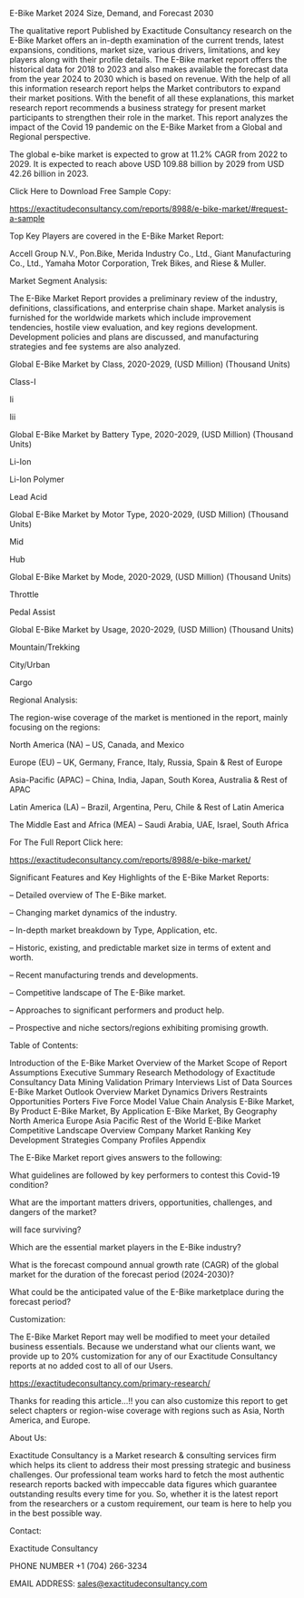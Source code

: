 E-Bike Market 2024 Size, Demand, and Forecast 2030

The qualitative report Published by Exactitude Consultancy research on the E-Bike Market offers an in-depth examination of the current trends, latest expansions, conditions, market size, various drivers, limitations, and key players along with their profile details. The E-Bike market report offers the historical data for 2018 to 2023 and also makes available the forecast data from the year 2024 to 2030 which is based on revenue. With the help of all this information research report helps the Market contributors to expand their market positions. With the benefit of all these explanations, this market research report recommends a business strategy for present market participants to strengthen their role in the market. This report analyzes the impact of the Covid 19 pandemic on the E-Bike Market from a Global and Regional perspective.

The global e-bike market is expected to grow at 11.2% CAGR from 2022 to 2029. It is expected to reach above USD 109.88 billion by 2029 from USD 42.26 billion in 2023.

Click Here to Download Free Sample Copy:

https://exactitudeconsultancy.com/reports/8988/e-bike-market/#request-a-sample

Top Key Players are covered in the E-Bike Market Report:

Accell Group N.V., Pon.Bike, Merida Industry Co., Ltd., Giant Manufacturing Co., Ltd., Yamaha Motor Corporation, Trek Bikes, and Riese & Muller.

Market Segment Analysis:

The E-Bike Market Report provides a preliminary review of the industry, definitions, classifications, and enterprise chain shape. Market analysis is furnished for the worldwide markets which include improvement tendencies, hostile view evaluation, and key regions development. Development policies and plans are discussed, and manufacturing strategies and fee systems are also analyzed.

Global E-Bike Market by Class, 2020-2029, (USD Million) (Thousand Units)

Class-I

Ii

Iii

Global E-Bike Market by Battery Type, 2020-2029, (USD Million) (Thousand Units)

Li-Ion

Li-Ion Polymer

Lead Acid

Global E-Bike Market by Motor Type, 2020-2029, (USD Million) (Thousand Units)

Mid

Hub

Global E-Bike Market by Mode, 2020-2029, (USD Million) (Thousand Units)

Throttle

Pedal Assist

Global E-Bike Market by Usage, 2020-2029, (USD Million) (Thousand Units)

Mountain/Trekking

City/Urban

Cargo

Regional Analysis:

The region-wise coverage of the market is mentioned in the report, mainly focusing on the regions:

North America (NA) – US, Canada, and Mexico

Europe (EU) – UK, Germany, France, Italy, Russia, Spain & Rest of Europe

Asia-Pacific (APAC) – China, India, Japan, South Korea, Australia & Rest of APAC

Latin America (LA) – Brazil, Argentina, Peru, Chile & Rest of Latin America

The Middle East and Africa (MEA) – Saudi Arabia, UAE, Israel, South Africa

For The Full Report Click here:

https://exactitudeconsultancy.com/reports/8988/e-bike-market/

Significant Features and Key Highlights of the E-Bike Market Reports:

– Detailed overview of The E-Bike market.

– Changing market dynamics of the industry.

– In-depth market breakdown by Type, Application, etc.

– Historic, existing, and predictable market size in terms of extent and worth.

– Recent manufacturing trends and developments.

– Competitive landscape of The E-Bike market.

– Approaches to significant performers and product help.

– Prospective and niche sectors/regions exhibiting promising growth.

Table of Contents:

Introduction of the E-Bike Market
Overview of the Market
Scope of Report
Assumptions
Executive Summary
Research Methodology of Exactitude Consultancy
Data Mining
Validation
Primary Interviews
List of Data Sources
E-Bike Market Outlook
Overview
Market Dynamics
Drivers
Restraints
Opportunities
Porters Five Force Model
Value Chain Analysis
E-Bike Market, By Product
E-Bike Market, By Application
E-Bike Market, By Geography
North America
Europe
Asia Pacific
Rest of the World
E-Bike Market Competitive Landscape
Overview
Company Market Ranking
Key Development Strategies
Company Profiles
Appendix

The E-Bike Market report gives answers to the following:

What guidelines are followed by key performers to contest this Covid-19 condition?

What are the important matters drivers, opportunities, challenges, and dangers of the market?

will face surviving?

Which are the essential market players in the E-Bike industry?

What is the forecast compound annual growth rate (CAGR) of the global market for the duration of the forecast period (2024-2030)?

What could be the anticipated value of the E-Bike marketplace during the forecast period?

Customization:

The E-Bike Market Report may well be modified to meet your detailed business essentials. Because we understand what our clients want, we provide up to 20% customization for any of our Exactitude Consultancy reports at no added cost to all of our Users.

https://exactitudeconsultancy.com/primary-research/

Thanks for reading this article...!! you can also customize this report to get select chapters or region-wise coverage with regions such as Asia, North America, and Europe.

About Us:

Exactitude Consultancy is a Market research & consulting services firm which helps its client to address their most pressing strategic and business challenges. Our professional team works hard to fetch the most authentic research reports backed with impeccable data figures which guarantee outstanding results every time for you. So, whether it is the latest report from the researchers or a custom requirement, our team is here to help you in the best possible way.

Contact:

Exactitude Consultancy

PHONE NUMBER +1 (704) 266-3234

EMAIL ADDRESS: sales@exactitudeconsultancy.com  
